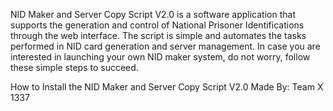 NID Maker and Server Copy Script V2.0 is a software application that supports the generation and control of National Prisoner Identifications through the web interface. The script is simple and automates the tasks performed in NID card generation and server management. In case you are interested in launching your own NID maker system, do not worry, follow these simple steps to succeed.

How to Install the NID Maker and Server Copy Script V2.0
Made By: Team X 1337
